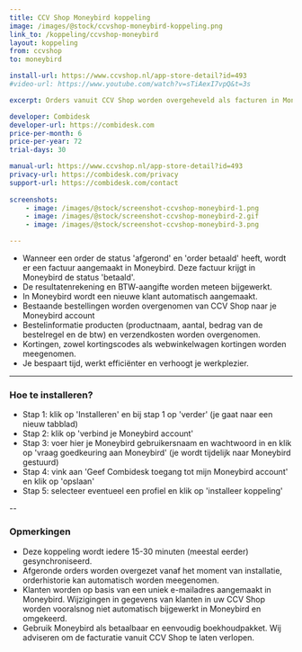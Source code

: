 ```yaml
---
title: CCV Shop Moneybird koppeling
image: /images/@stock/ccvshop-moneybird-koppeling.png
link_to: /koppeling/ccvshop-moneybird
layout: koppeling
from: ccvshop
to: moneybird

install-url: https://www.ccvshop.nl/app-store-detail?id=493
#video-url: https://www.youtube.com/watch?v=sTiAexI7vpQ&t=3s

excerpt: Orders vanuit CCV Shop worden overgeheveld als facturen in Moneybird. 

developer: Combidesk  
developer-url: https://combidesk.com
price-per-month: 6
price-per-year: 72
trial-days: 30

manual-url: https://www.ccvshop.nl/app-store-detail?id=493
privacy-url: https://combidesk.com/privacy
support-url: https://combidesk.com/contact
      
screenshots:
    - image: /images/@stock/screenshot-ccvshop-moneybird-1.png
    - image: /images/@stock/screenshot-ccvshop-moneybird-2.gif
    - image: /images/@stock/screenshot-ccvshop-moneybird-3.png

---
```


* Wanneer een order de status 'afgerond' en 'order betaald' heeft, wordt er een factuur aangemaakt in Moneybird. Deze factuur krijgt in Moneybird de status 'betaald'.
* De resultatenrekening en BTW-aangifte worden meteen bijgewerkt.
* In Moneybird wordt een nieuwe klant automatisch aangemaakt.
* Bestaande bestellingen worden overgenomen van CCV Shop naar je Moneybird account
* Bestelinformatie producten (productnaam, aantal, bedrag van de bestelregel en de btw) en verzendkosten worden overgenomen.
* Kortingen, zowel kortingscodes als webwinkelwagen kortingen worden meegenomen.
* Je bespaart tijd, werkt efficiënter en verhoogt je werkplezier.

---

### Hoe te installeren?
* Stap 1: klik op 'Installeren' en bij stap 1 op 'verder' (je gaat naar een nieuw tabblad)
* Stap 2: klik op 'verbind je Moneybird account'
* Stap 3: voer hier je Moneybird gebruikersnaam en wachtwoord in en klik op 'vraag goedkeuring aan Moneybird' (je wordt tijdelijk naar Moneybird gestuurd)
* Stap 4: vink aan 'Geef Combidesk toegang tot mijn Moneybird account' en klik op 'opslaan'
* Stap 5: selecteer eventueel een profiel en klik op 'installeer koppeling'

--

### Opmerkingen
* Deze koppeling wordt iedere 15-30 minuten (meestal eerder) gesynchroniseerd.
* Afgeronde orders worden overgezet vanaf het moment van installatie, orderhistorie kan automatisch worden meegenomen.
* Klanten worden op basis van een uniek e-mailadres aangemaakt in Moneybird. Wijzigingen in gegevens van klanten in uw CCV Shop worden vooralsnog niet automatisch bijgewerkt in Moneybird en omgekeerd.
* Gebruik Moneybird als betaalbaar en eenvoudig boekhoudpakket. Wij adviseren om de facturatie vanuit CCV Shop te laten verlopen.